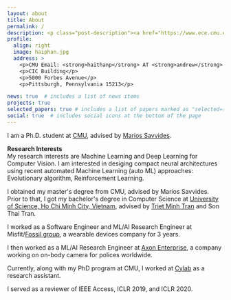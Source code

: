 ```yaml
---
layout: about
title: About
permalink: /
description: <p class="post-description"><a href="https://www.ece.cmu.edu/" target="_blank" >Electrical and Computer Engineering Department</a> • <a href="https://www.cylab.cmu.edu/" target="_blank">Cylab</a> • <a href="https://www.cmu.edu/" target="_blank">Carnegie Mellon University</a></p>
profile:
  align: right
  image: haiphan.jpg
  address: >
    <p>CMU Email: <strong>haithanp</strong> AT <strong>andrew</strong> DOT <strong>cmu</strong> DOT <strong>edu</strong></p>
    <p>CIC Building</p>
    <p>5000 Forbes Avenue</p>
    <p>Pittsburgh, Pennsylvania 15213</p>

news: true  # includes a list of news items
projects: true
selected_papers: true # includes a list of papers marked as "selected={true}"
social: true  # includes social icons at the bottom of the page
---
```


I am a Ph.D. student at <a target="_blank" href="https://www.cmu.edu/">CMU</a>, advised by <a target="_blank" href="https://www.ece.cmu.edu/directory/bios/savvides-marios.html">Marios Savvides</a>.

**Research Interests**\
My research interests are Machine Learning and Deep Learning for Computer Vision. I am interested in desiging compact neural architectures using recent automated Machine Learning (auto ML) approaches: Evolutionary algorithm, Reinforcement Learning. 

I obtained my master's degree from CMU, advised by Marios Savvides. Prior to that, I got my bachelor's degree in Computer Science at <a target="_blank" href="https://en.hcmus.edu.vn/">University of Science, Ho Chi Minh City, Vietnam</a>, advised by <a target="_blank" href="https://www.fit.hcmus.edu.vn/~tmtriet/">Triet Minh Tran</a> and Son Thai Tran.

I worked as a Software Engineer and ML/AI Research Engineer at Misfit/<a target="_blank" href="https://www.fossil.com/en-us/">Fossil group</a>, a wearable devices company for 3 years.

I then worked as a ML/AI Research Engineer at <a target="_blank" href="https://www.axon.com/">Axon Enterprise</a>, a company working on on-body camera for polices worldwide.

Currently, along with my PhD program at CMU, I worked at <a target="_blank" href="https://www.cylab.cmu.edu/">Cylab</a> as a research assistant. 

I served as a reviewer of IEEE Access, ICLR 2019, and ICLR 2020.
<!-- Link to your social media connections, too. This theme is set up to use [Font Awesome icons](http://fortawesome.github.io/Font-Awesome/){:target="\_blank"} and [Academicons](https://jpswalsh.github.io/academicons/){:target="\_blank"}, like the ones below. Add your Facebook, Twitter, LinkedIn, Google Scholar, or just disable all of them. -->
